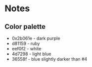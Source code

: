 # Notes
## Color palette
- 0x2b061e - dark purple
- d81159 - ruby
- eef0f2 - white
- 4d7298 - light blue
- 36558f - blue slightly darker than #4